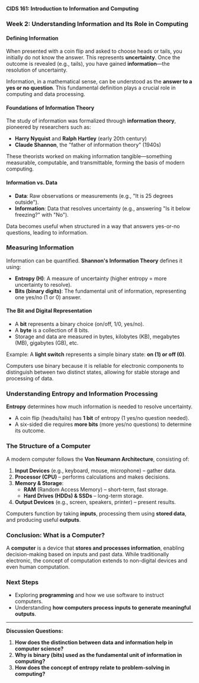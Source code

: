 **CIDS 161: Introduction to Information and Computing**

### **Week 2: Understanding Information and Its Role in Computing**

#### **Defining Information**
When presented with a coin flip and asked to choose heads or tails, you initially do not know the answer. This represents **uncertainty**. Once the outcome is revealed (e.g., tails), you have gained **information**—the resolution of uncertainty.

Information, in a mathematical sense, can be understood as the **answer to a yes or no question**. This fundamental definition plays a crucial role in computing and data processing.

#### **Foundations of Information Theory**
The study of information was formalized through **information theory**, pioneered by researchers such as:
- **Harry Nyquist** and **Ralph Hartley** (early 20th century)
- **Claude Shannon**, the "father of information theory" (1940s)

These theorists worked on making information tangible—something measurable, computable, and transmittable, forming the basis of modern computing.

#### **Information vs. Data**
- **Data**: Raw observations or measurements (e.g., "It is 25 degrees outside").
- **Information**: Data that resolves uncertainty (e.g., answering "Is it below freezing?" with "No").

Data becomes useful when structured in a way that answers yes-or-no questions, leading to information.

### **Measuring Information**
Information can be quantified. **Shannon's Information Theory** defines it using:
- **Entropy (H)**: A measure of uncertainty (higher entropy = more uncertainty to resolve).
- **Bits (binary digits)**: The fundamental unit of information, representing one yes/no (1 or 0) answer.

#### **The Bit and Digital Representation**
- A **bit** represents a binary choice (on/off, 1/0, yes/no).
- A **byte** is a collection of 8 bits.
- Storage and data are measured in bytes, kilobytes (KB), megabytes (MB), gigabytes (GB), etc.

Example: A **light switch** represents a simple binary state: **on (1) or off (0)**.

Computers use binary because it is reliable for electronic components to distinguish between two distinct states, allowing for stable storage and processing of data.

### **Understanding Entropy and Information Processing**
**Entropy** determines how much information is needed to resolve uncertainty.
- A coin flip (heads/tails) has **1 bit** of entropy (1 yes/no question needed).
- A six-sided die requires **more bits** (more yes/no questions) to determine its outcome.

### **The Structure of a Computer**
A modern computer follows the **Von Neumann Architecture**, consisting of:
1. **Input Devices** (e.g., keyboard, mouse, microphone) – gather data.
2. **Processor (CPU)** – performs calculations and makes decisions.
3. **Memory & Storage**:
   - **RAM** (Random Access Memory) – short-term, fast storage.
   - **Hard Drives (HDDs) & SSDs** – long-term storage.
4. **Output Devices** (e.g., screen, speakers, printer) – present results.

Computers function by taking **inputs**, processing them using **stored data**, and producing useful **outputs**.

### **Conclusion: What is a Computer?**
A **computer** is a device that **stores and processes information**, enabling decision-making based on inputs and past data. While traditionally electronic, the concept of computation extends to non-digital devices and even human computation.

### **Next Steps**
- Exploring **programming** and how we use software to instruct computers.
- Understanding **how computers process inputs to generate meaningful outputs**.

---
**Discussion Questions:**
1. **How does the distinction between data and information help in computer science?**
2. **Why is binary (bits) used as the fundamental unit of information in computing?**
3. **How does the concept of entropy relate to problem-solving in computing?**

